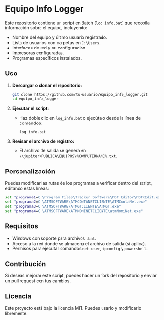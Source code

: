 # Equipo Info Logger

Este repositorio contiene un script en Batch (`log_info.bat`) que recopila información sobre el equipo, incluyendo:
- Nombre del equipo y último usuario registrado.
- Lista de usuarios con carpetas en `C:\Users`.
- Interfaces de red y su configuración.
- Impresoras configuradas.
- Programas específicos instalados.

## Uso
1. **Descargar o clonar el repositorio:**
   ```sh
   git clone https://github.com/tu-usuario/equipo_info_logger.git
   cd equipo_info_logger
   ```

2. **Ejecutar el script:**
   - Haz doble clic en `log_info.bat` o ejecútalo desde la línea de comandos:
     ```sh
     log_info.bat
     ```

3. **Revisar el archivo de registro:**
   - El archivo de salida se genera en `\\jupiter\PUBLICA\EQUIPOS\%COMPUTERNAME%.txt`.

## Personalización
Puedes modificar las rutas de los programas a verificar dentro del script, editando estas líneas:
```bat
set "programa1=C:\Program Files\Tracker Software\PDF Editor\PDFXEdit.exe"
set "programa2=C:\ATMSOFTWARE\ATMCONTANETCLIENTE\ATMContaNet.exe"
set "programa3=C:\ATMSOFTWARE\ATMGTCLIENTE\ATMGT.exe"
set "programa4=C:\ATMSOFTWARE\ATMNOMINETCLIENTE\atmNomiNet.exe"
```

## Requisitos
- Windows con soporte para archivos `.bat`.
- Acceso a la red donde se almacena el archivo de salida (si aplica).
- Permisos para ejecutar comandos `net user`, `ipconfig` y `powershell`.

## Contribución
Si deseas mejorar este script, puedes hacer un fork del repositorio y enviar un pull request con tus cambios.

## Licencia
Este proyecto está bajo la licencia MIT. Puedes usarlo y modificarlo libremente.

